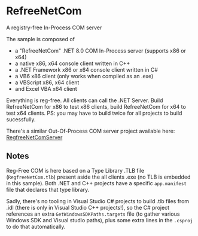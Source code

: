 # RefreeNetCom
A registry-free In-Process COM server

The sample is composed of
* a "RefreeNetCom" .NET 8.0 COM In-Process server (supports x86 or x64)
* a native x86, x64 console client written in C++
* a .NET Framework x86 or x64 console client written in C#
* a VB6 x86 client (only works when compiled as an .exe)
* a VBScript x86, x64 client
* and Excel VBA x64 client

Everything is reg-free. All clients can call the .NET Server. Build RefreeNetCom for x86 to test x86 clients, build RefreeNetCom for x64 to test x64 clients. PS: you may have to build twice for all projects to build sucessfully.

There's a similar Out-Of-Process COM server project available here: [RegfreeNetComServer](https://github.com/smourier/RegfreeNetComServer)

## Notes
Reg-Free COM is here based on a Type Library .TLB file (`RegfreeNetCom.tlb`) present aside the all clients .exe (no TLB is embedded in this sample). Both .NET and C++ projects have a specific `app.manifest` file that declares that type library.

Sadly, there's no tooling in Visual Studio C# projects to build .tlb files from .idl (there is only in Visual Studio C++ projects!), so the C# project references an extra `GetWindowsSDKPaths.targets` file (to gather various Windows SDK and Visual studio paths), plus some extra lines in the `.csproj` to do that automatically.
